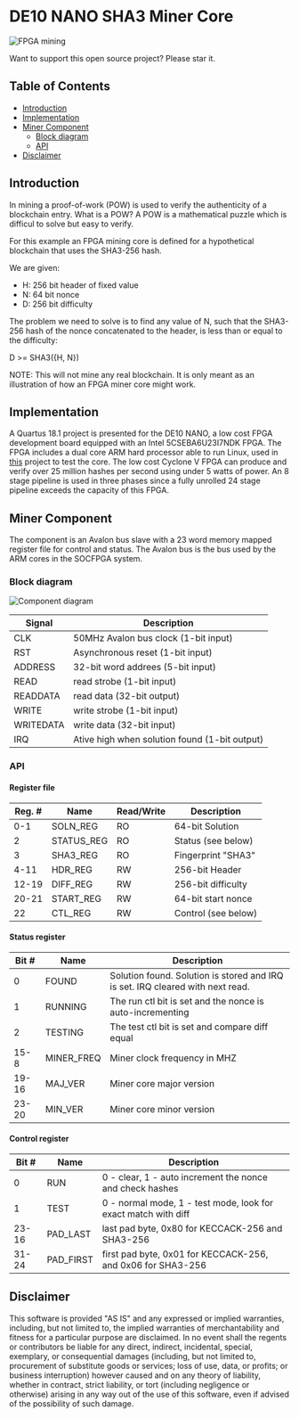 # DE10 NANO SHA3 Miner Core

![FPGA mining](quartus_18.1/doc/miner.png)

Want to support this open source project? Please star it.

## Table of Contents

* [Introduction](#introduction)
* [Implementation](#implementation)
* [Miner Component](#miner_component)
	* [Block diagram](#block_diagram)
	* [API](#api)
* [Disclaimer](#disclaimer)

## Introduction

In mining a proof-of-work (POW) is used to verify the authenticity of a blockchain entry. What is a POW?
A POW is a mathematical puzzle which is difficul to solve but easy to verify.

For this example an FPGA mining core is defined for a hypothetical blockchain that uses the SHA3-256 hash.

We are given:

- H: 256 bit header of fixed value
- N: 64 bit nonce
- D: 256 bit difficulty

The problem we need to solve is to find any value of N, such that the SHA3-256 hash of the nonce concatenated
to the header, is less than or equal to the difficulty:

D >= SHA3({H, N})

NOTE: This will not mine any real blockchain. It is only meant as an illustration
of how an FPGA miner core might work.

## Implementation

A Quartus 18.1 project is presented for the DE10 NANO, a low cost FPGA development board equipped with
an Intel 5CSEBA6U23I7NDK FPGA. The FPGA includes a dual core ARM hard processor able to run Linux,
used in [this](https://github.com/miscellaneousbits/linux-socfpga-sha3-miner.git) project to test the core.
The low cost Cyclone V FPGA can produce and verify over 25 million hashes
per second using under 5 watts of power. An 8 stage pipeline is used in three phases since a fully unrolled
24 stage pipeline exceeds the capacity of this FPGA.

## Miner Component

The component is an Avalon bus slave with a 23 word memory mapped register file for control and status.
The Avalon bus is the bus used by the ARM cores in the SOCFPGA system.

### Block diagram

![Component diagram](quartus_18.1/doc/block.png)

| Signal | Description|
| --- | --- |
| CLK| 50MHz Avalon bus clock (1-bit input) |
| RST | Asynchronous reset (1-bit input) |
| ADDRESS | 32-bit word addrees (5-bit input) |
| READ | read strobe (1-bit input) |
| READDATA | read data (32-bit output) |
| WRITE | write strobe (1-bit input) |
| WRITEDATA | write data (32-bit input) |
| IRQ | Ative high when solution found (1-bit output) |

### API

#### Register file

| Reg. # | Name | Read/Write | Description|
| --- | --- | --- | --- |
| 0-1 | SOLN_REG | RO | 64-bit Solution |
| 2 | STATUS_REG | RO | Status (see below) |
| 3 | SHA3_REG | RO | Fingerprint "SHA3" |
| 4-11 | HDR_REG | RW | 256-bit Header |
| 12-19 | DIFF_REG | RW | 256-bit difficulty |
| 20-21 | START_REG | RW | 64-bit start nonce |
| 22 | CTL_REG | RW | Control (see below) |

#### Status register

| Bit # | Name | Description |
| --- | --- | --- |
| 0 | FOUND | Solution found. Solution is stored and IRQ is set. IRQ cleared with next read. |
| 1 | RUNNING | The run ctl bit is set and the nonce is auto-incrementing |
| 2 | TESTING | The test ctl bit is set and compare diff equal |
| 15-8 | MINER_FREQ | Miner clock frequency in MHZ |
| 19-16 | MAJ_VER | Miner core major version |
| 23-20 | MIN_VER | Miner core minor version |

#### Control register

| Bit # | Name | Description |
| --- | --- | --- |
| 0 | RUN | 0 - clear, 1 - auto increment the nonce and check hashes |
| 1 | TEST | 0 - normal mode, 1 - test mode, look for exact match with diff |
| 23-16 | PAD_LAST | last pad byte, 0x80 for KECCACK-256 and SHA3-256 |
| 31-24 | PAD_FIRST | first pad byte, 0x01 for KECCACK-256, and 0x06 for SHA3-256 |

## Disclaimer

This software is provided "AS IS" and any expressed or implied warranties, including, but not limited to, the implied warranties of merchantability and fitness for a particular purpose are disclaimed. In no event shall the regents or contributors be liable for any direct, indirect, incidental, special, exemplary, or consequential damages (including, but not limited to, procurement of substitute goods or services; loss of use, data, or profits; or business interruption) however caused and on any theory of liability, whether in contract, strict liability, or tort (including negligence or otherwise) arising in any way out of the use of this software, even if advised of the possibility of such damage.  
